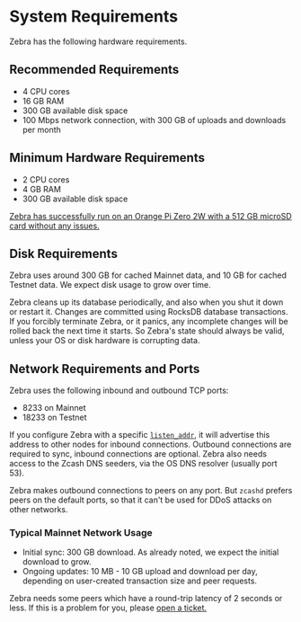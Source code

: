 # System Requirements

Zebra has the following hardware requirements.

## Recommended Requirements

- 4 CPU cores
- 16 GB RAM
- 300 GB available disk space 
- 100 Mbps network connection, with 300 GB of uploads and downloads per month

## Minimum Hardware Requirements

- 2 CPU cores
- 4 GB RAM
- 300 GB available disk space 

[Zebra has successfully run on an Orange Pi Zero 2W with a 512 GB microSD card
without any issues.](https://x.com/Zerodartz/status/1811460885996798159)

## Disk Requirements

Zebra uses around 300 GB for cached Mainnet data, and 10 GB for cached Testnet
data. We expect disk usage to grow over time.

Zebra cleans up its database periodically, and also when you shut it down or
restart it. Changes are committed using RocksDB database transactions. If you
forcibly terminate Zebra, or it panics, any incomplete changes will be rolled
back the next time it starts. So Zebra's state should always be valid, unless
your OS or disk hardware is corrupting data.

## Network Requirements and Ports

Zebra uses the following inbound and outbound TCP ports:

- 8233 on Mainnet
- 18233 on Testnet

If you configure Zebra with a specific
[`listen_addr`](https://docs.rs/zebra_network/latest/zebra_network/struct.Config.html#structfield.listen_addr),
it will advertise this address to other nodes for inbound connections. Outbound
connections are required to sync, inbound connections are optional. Zebra also
needs access to the Zcash DNS seeders, via the OS DNS resolver (usually port
53).

Zebra makes outbound connections to peers on any port. But `zcashd` prefers
peers on the default ports, so that it can't be used for DDoS attacks on other
networks.

### Typical Mainnet Network Usage

- Initial sync: 300 GB download. As already noted, we expect the initial
  download to grow.
- Ongoing updates: 10 MB - 10 GB upload and download per day, depending on
  user-created transaction size and peer requests.

Zebra needs some peers which have a round-trip latency of 2 seconds or less. If
this is a problem for you, please [open a
ticket.](https://github.com/ZcashFoundation/zebra/issues/new/choose)
